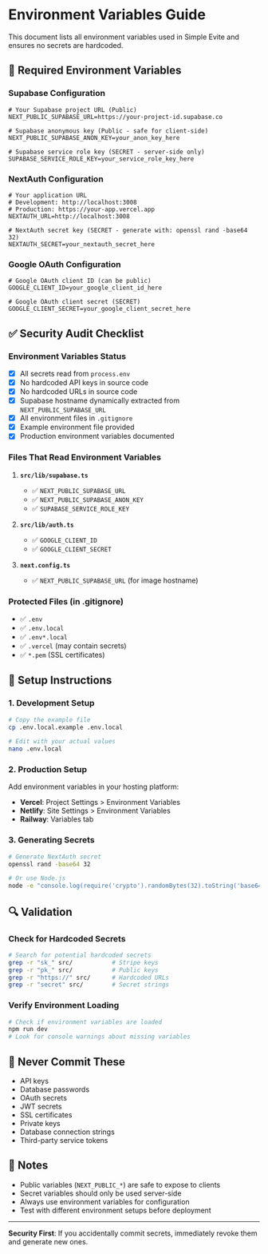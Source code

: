 # Environment Variables Guide

This document lists all environment variables used in Simple Evite and ensures no secrets are hardcoded.

## 🔐 Required Environment Variables

### Supabase Configuration
```env
# Your Supabase project URL (Public)
NEXT_PUBLIC_SUPABASE_URL=https://your-project-id.supabase.co

# Supabase anonymous key (Public - safe for client-side)
NEXT_PUBLIC_SUPABASE_ANON_KEY=your_anon_key_here

# Supabase service role key (SECRET - server-side only)
SUPABASE_SERVICE_ROLE_KEY=your_service_role_key_here
```

### NextAuth Configuration
```env
# Your application URL
# Development: http://localhost:3008
# Production: https://your-app.vercel.app
NEXTAUTH_URL=http://localhost:3008

# NextAuth secret key (SECRET - generate with: openssl rand -base64 32)
NEXTAUTH_SECRET=your_nextauth_secret_here
```

### Google OAuth Configuration
```env
# Google OAuth client ID (can be public)
GOOGLE_CLIENT_ID=your_google_client_id_here

# Google OAuth client secret (SECRET)
GOOGLE_CLIENT_SECRET=your_google_client_secret_here
```

## ✅ Security Audit Checklist

### Environment Variables Status
- [x] All secrets read from `process.env`
- [x] No hardcoded API keys in source code
- [x] No hardcoded URLs in source code
- [x] Supabase hostname dynamically extracted from `NEXT_PUBLIC_SUPABASE_URL`
- [x] All environment files in `.gitignore`
- [x] Example environment file provided
- [x] Production environment variables documented

### Files That Read Environment Variables
1. **`src/lib/supabase.ts`**
   - ✅ `NEXT_PUBLIC_SUPABASE_URL`
   - ✅ `NEXT_PUBLIC_SUPABASE_ANON_KEY`
   - ✅ `SUPABASE_SERVICE_ROLE_KEY`

2. **`src/lib/auth.ts`**
   - ✅ `GOOGLE_CLIENT_ID`
   - ✅ `GOOGLE_CLIENT_SECRET`

3. **`next.config.ts`**
   - ✅ `NEXT_PUBLIC_SUPABASE_URL` (for image hostname)

### Protected Files (in .gitignore)
- ✅ `.env`
- ✅ `.env.local`
- ✅ `.env*.local`
- ✅ `.vercel` (may contain secrets)
- ✅ `*.pem` (SSL certificates)

## 🚀 Setup Instructions

### 1. Development Setup
```bash
# Copy the example file
cp .env.local.example .env.local

# Edit with your actual values
nano .env.local
```

### 2. Production Setup
Add environment variables in your hosting platform:
- **Vercel**: Project Settings > Environment Variables
- **Netlify**: Site Settings > Environment Variables
- **Railway**: Variables tab

### 3. Generating Secrets
```bash
# Generate NextAuth secret
openssl rand -base64 32

# Or use Node.js
node -e "console.log(require('crypto').randomBytes(32).toString('base64'))"
```

## 🔍 Validation

### Check for Hardcoded Secrets
```bash
# Search for potential hardcoded secrets
grep -r "sk_" src/           # Stripe keys
grep -r "pk_" src/           # Public keys
grep -r "https://" src/      # Hardcoded URLs
grep -r "secret" src/        # Secret strings
```

### Verify Environment Loading
```bash
# Check if environment variables are loaded
npm run dev
# Look for console warnings about missing variables
```

## 🚨 Never Commit These
- API keys
- Database passwords
- OAuth secrets
- JWT secrets
- SSL certificates
- Private keys
- Database connection strings
- Third-party service tokens

## 📝 Notes
- Public variables (`NEXT_PUBLIC_*`) are safe to expose to clients
- Secret variables should only be used server-side
- Always use environment variables for configuration
- Test with different environment setups before deployment

---

**Security First**: If you accidentally commit secrets, immediately revoke them and generate new ones.

